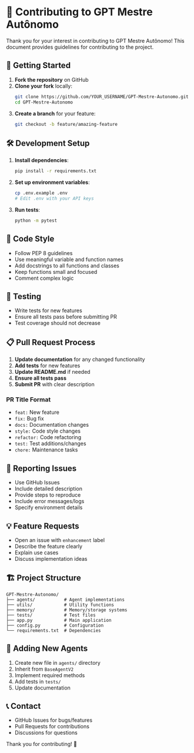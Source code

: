 # 🤝 Contributing to GPT Mestre Autônomo

Thank you for your interest in contributing to GPT Mestre Autônomo! This document provides guidelines for contributing to the project.

## 🚀 Getting Started

1. **Fork the repository** on GitHub
2. **Clone your fork** locally:
   ```bash
   git clone https://github.com/YOUR_USERNAME/GPT-Mestre-Autonomo.git
   cd GPT-Mestre-Autonomo
   ```
3. **Create a branch** for your feature:
   ```bash
   git checkout -b feature/amazing-feature
   ```

## 🛠️ Development Setup

1. **Install dependencies**:
   ```bash
   pip install -r requirements.txt
   ```

2. **Set up environment variables**:
   ```bash
   cp .env.example .env
   # Edit .env with your API keys
   ```

3. **Run tests**:
   ```bash
   python -m pytest
   ```

## 📝 Code Style

- Follow PEP 8 guidelines
- Use meaningful variable and function names
- Add docstrings to all functions and classes
- Keep functions small and focused
- Comment complex logic

## 🧪 Testing

- Write tests for new features
- Ensure all tests pass before submitting PR
- Test coverage should not decrease

## 📋 Pull Request Process

1. **Update documentation** for any changed functionality
2. **Add tests** for new features
3. **Update README.md** if needed
4. **Ensure all tests pass**
5. **Submit PR** with clear description

### PR Title Format
- `feat:` New feature
- `fix:` Bug fix
- `docs:` Documentation changes
- `style:` Code style changes
- `refactor:` Code refactoring
- `test:` Test additions/changes
- `chore:` Maintenance tasks

## 🐛 Reporting Issues

- Use GitHub Issues
- Include detailed description
- Provide steps to reproduce
- Include error messages/logs
- Specify environment details

## 💡 Feature Requests

- Open an issue with `enhancement` label
- Describe the feature clearly
- Explain use cases
- Discuss implementation ideas

## 🏗️ Project Structure

```
GPT-Mestre-Autonomo/
├── agents/           # Agent implementations
├── utils/            # Utility functions
├── memory/           # Memory/storage systems
├── tests/            # Test files
├── app.py            # Main application
├── config.py         # Configuration
└── requirements.txt  # Dependencies
```

## 🤖 Adding New Agents

1. Create new file in `agents/` directory
2. Inherit from `BaseAgentV2`
3. Implement required methods
4. Add tests in `tests/`
5. Update documentation

## 📞 Contact

- GitHub Issues for bugs/features
- Pull Requests for contributions
- Discussions for questions

Thank you for contributing! 🎉